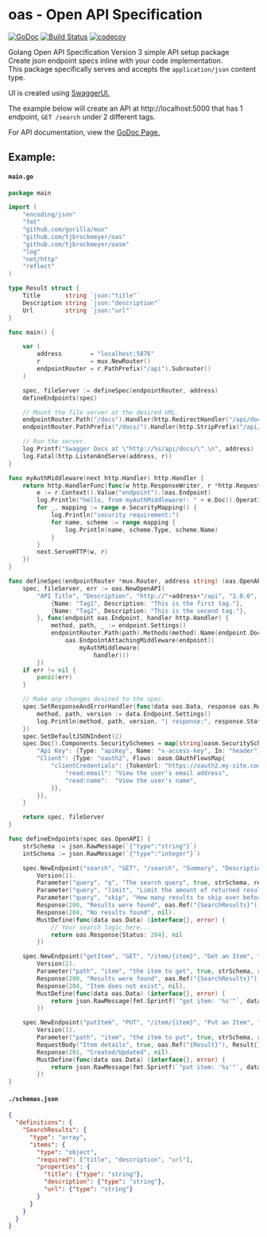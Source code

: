 # oas - Open API Specification

[![GoDoc](https://godoc.org/github.com/tjbrockmeyer/oas?status.svg)](https://godoc.org/github.com/tjbrockmeyer/oas)
[![Build Status](https://travis-ci.com/tjbrockmeyer/oas.svg?branch=master)](https://travis-ci.com/tjbrockmeyer/oas)
[![codecov](https://codecov.io/gh/tjbrockmeyer/oas/branch/master/graph/badge.svg)](https://codecov.io/gh/tjbrockmeyer/oas)

Golang Open API Specification Version 3 simple API setup package  
Create json endpoint specs inline with your code implementation.  
This package specifically serves and accepts the `application/json` content type.

UI is created using [SwaggerUI.](https://github.com/swagger-api/swagger-ui)

The example below will create an API at http://localhost:5000 that has 1 endpoint, `GET /search` under 2 different tags.

For API documentation, view the [GoDoc Page.](https://godoc.org/github.com/tjbrockmeyer/oas)  

## Example: 
#### `main.go`
```go
package main

import (
	"encoding/json"
	"fmt"
	"github.com/gorilla/mux"
	"github.com/tjbrockmeyer/oas"
	"github.com/tjbrockmeyer/oasm"
	"log"
	"net/http"
	"reflect"
)

type Result struct {
	Title       string `json:"title"`
	Description string `json:"description"`
	Url         string `json:"url"`
}

func main() {

	var (
		address        = "localhost:5876"
		r              = mux.NewRouter()
		endpointRouter = r.PathPrefix("/api").Subrouter()
	)

	spec, fileServer := defineSpec(endpointRouter, address)
	defineEndpoints(spec)

	// Mount the file server at the desired URL.
	endpointRouter.Path("/docs").Handler(http.RedirectHandler("/api/docs/", http.StatusMovedPermanently))
	endpointRouter.PathPrefix("/docs/").Handler(http.StripPrefix("/api/docs/", fileServer))

	// Run the server.
	log.Printf("Swagger Docs at \"http://%s/api/docs/\".\n", address)
	log.Fatal(http.ListenAndServe(address, r))
}

func myAuthMiddleware(next http.Handler) http.Handler {
	return http.HandlerFunc(func(w http.ResponseWriter, r *http.Request) {
		e := r.Context().Value("endpoint").(oas.Endpoint)
		log.Println("hello, from myAuthMiddleware!: " + e.Doc().OperationId)
		for _, mapping := range e.SecurityMapping() {
			log.Println("security requirement:")
			for name, scheme := range mapping {
				log.Println(name, scheme.Type, scheme.Name)
			}
		}
		next.ServeHTTP(w, r)
	})
}

func defineSpec(endpointRouter *mux.Router, address string) (oas.OpenAPI, http.Handler) {
	spec, fileServer, err := oas.NewOpenAPI(
		"API Title", "Description", "http://"+address+"/api", "1.0.0", "schemas", []oasm.Tag{
			{Name: "Tag1", Description: "This is the first tag."},
			{Name: "Tag2", Description: "This is the second tag."},
		}, func(endpoint oas.Endpoint, handler http.Handler) {
			method, path, _ := endpoint.Settings()
			endpointRouter.Path(path).Methods(method).Name(endpoint.Doc().OperationId).Handler(
				oas.EndpointAttachingMiddleware(endpoint)(
					myAuthMiddleware(
						handler)))
		})
	if err != nil {
		panic(err)
	}

	// Make any changes desired to the spec.
	spec.SetResponseAndErrorHandler(func(data oas.Data, response oas.Response, e error) {
		method, path, version := data.Endpoint.Settings()
		log.Println(method, path, version, "| response:", response.Status)
	})
	spec.SetDefaultJSONIndent(2)
	spec.Doc().Components.SecuritySchemes = map[string]oasm.SecurityScheme{
		"Api Key": {Type: "apiKey", Name: "x-access-key", In: "header"},
		"Client": {Type: "oauth2", Flows: oasm.OAuthFlowsMap{
			"clientCredentials": {TokenUrl: "https://oauth2.my-site.com/token", Scopes: map[string]string{
				"read:email": "View the user's email address",
				"read:name":  "View the user's name",
			}},
		}},
	}

	return spec, fileServer
}

func defineEndpoints(spec oas.OpenAPI) {
	strSchema := json.RawMessage(`{"type":"string"}`)
	intSchema := json.RawMessage(`{"type":"integer"}`)

	spec.NewEndpoint("search", "GET", "/search", "Summary", "Description", []string{"Tag1", "Tag2"}).
		Version(1).
		Parameter("query", "q", "The search query", true, strSchema, reflect.String).
		Parameter("query", "limit", "Limit the amount of returned results", false, intSchema, reflect.Int).
		Parameter("query", "skip", "How many results to skip over before returning", false, intSchema, reflect.Int).
		Response(200, "Results were found", oas.Ref("{SearchResults}")).
		Response(204, "No results found", nil).
		MustDefine(func(data oas.Data) (interface{}, error) {
			// Your search logic here...
			return oas.Response{Status: 204}, nil
		})

	spec.NewEndpoint("getItem", "GET", "/item/{item}", "Get an Item", "Like, really get an Item if you want it", []string{"Tag1"}).
		Version(2).
		Parameter("path", "item", "the item to get", true, strSchema, reflect.String).
		Response(200, "Results were found", oas.Ref("{SearchResults}")).
		Response(204, "Item does not exist", nil).
		MustDefine(func(data oas.Data) (interface{}, error) {
			return json.RawMessage(fmt.Sprintf(`"got item: '%s'"`, data.Params["item"])), nil
		})

	spec.NewEndpoint("putItem", "PUT", "/item/{item}", "Put an Item", "Like, really put an Item if you want to", []string{"Tag2"}).
		Version(1).
		Parameter("path", "item", "the item to put", true, strSchema, reflect.String).
		RequestBody("Item details", true, oas.Ref("{Result}"), Result{}).
		Response(201, "Created/Updated", nil).
		MustDefine(func(data oas.Data) (interface{}, error) {
			return json.RawMessage(fmt.Sprintf(`"put item: '%s'"`, data.Params["item"])), nil
		})
}
```

#### `./schemas.json`
```json
{
  "definitions": {
    "SearchResults": {
      "type": "array",
      "items": {
        "type": "object",
        "required": ["title", "description", "url"],
        "properties": {
          "title": {"type": "string"},
          "description": {"type": "string"},
          "url": {"type": "string"}
        }
      }
    }
  }
}
```